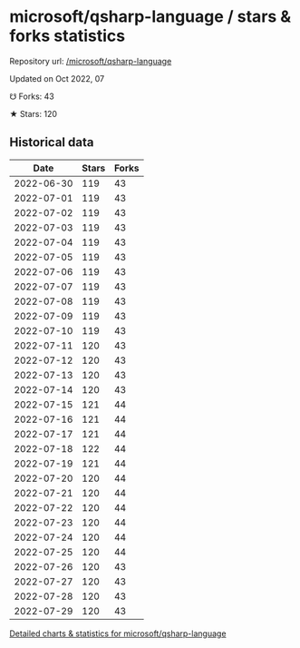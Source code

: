 # microsoft/qsharp-language / stars & forks statistics

Repository url: [/microsoft/qsharp-language](https://github.com/microsoft/qsharp-language)

Updated on Oct 2022, 07

☋ Forks: 43

★ Stars: 120

## Historical data
| Date | Stars | Forks |
|------|-------|-------|
| 2022-06-30 | 119 | 43 | 
| 2022-07-01 | 119 | 43 | 
| 2022-07-02 | 119 | 43 | 
| 2022-07-03 | 119 | 43 | 
| 2022-07-04 | 119 | 43 | 
| 2022-07-05 | 119 | 43 | 
| 2022-07-06 | 119 | 43 | 
| 2022-07-07 | 119 | 43 | 
| 2022-07-08 | 119 | 43 | 
| 2022-07-09 | 119 | 43 | 
| 2022-07-10 | 119 | 43 | 
| 2022-07-11 | 120 | 43 | 
| 2022-07-12 | 120 | 43 | 
| 2022-07-13 | 120 | 43 | 
| 2022-07-14 | 120 | 43 | 
| 2022-07-15 | 121 | 44 | 
| 2022-07-16 | 121 | 44 | 
| 2022-07-17 | 121 | 44 | 
| 2022-07-18 | 122 | 44 | 
| 2022-07-19 | 121 | 44 | 
| 2022-07-20 | 120 | 44 | 
| 2022-07-21 | 120 | 44 | 
| 2022-07-22 | 120 | 44 | 
| 2022-07-23 | 120 | 44 | 
| 2022-07-24 | 120 | 44 | 
| 2022-07-25 | 120 | 44 | 
| 2022-07-26 | 120 | 43 | 
| 2022-07-27 | 120 | 43 | 
| 2022-07-28 | 120 | 43 | 
| 2022-07-29 | 120 | 43 | 


[Detailed charts & statistics for microsoft/qsharp-language](https://reviewgithub.com/rep/microsoft/qsharp-language)
